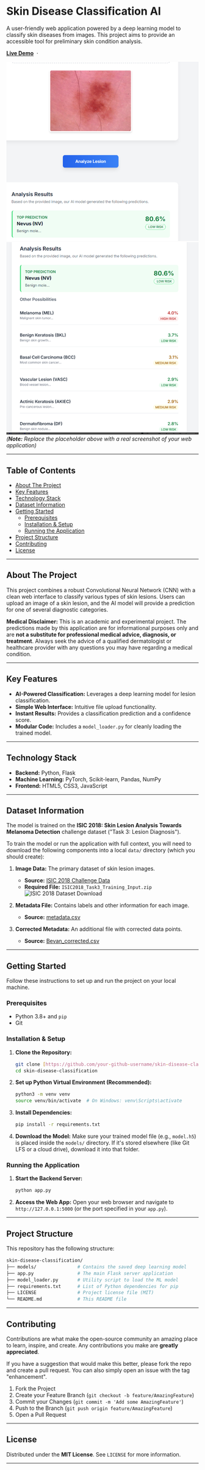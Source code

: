 #  Skin Disease Classification AI

A user-friendly web application powered by a deep learning model to classify skin diseases from images. This project aims to provide an accessible tool for preliminary skin condition analysis.

**[Live Demo](https://skin-disease-classifier.netlify.app/)** &nbsp;&middot;&nbsp;

![Website Screenshot](https://github.com/pm-ju/skin-disease-classification/blob/main/Screenshot%202025-10-04%20122458.png )
![Predictions](https://github.com/pm-ju/skin-disease-classification/blob/main/Screenshot%202025-10-04%20122450.png)
*(**Note:** Replace the placeholder above with a real screenshot of your web application)*

---

##  Table of Contents

-   [About The Project](#-about-the-project)
-   [Key Features](#-key-features)
-   [Technology Stack](#-technology-stack)
-   [Dataset Information](#-dataset-information)
-   [Getting Started](#-getting-started)
    -   [Prerequisites](#prerequisites)
    -   [Installation & Setup](#installation--setup)
    -   [Running the Application](#running-the-application)
-   [Project Structure](#-project-structure)
-   [Contributing](#-contributing)
-   [License](#-license)


---

##  About The Project

This project combines a robust Convolutional Neural Network (CNN) with a clean web interface to classify various types of skin lesions. Users can upload an image of a skin lesion, and the AI model will provide a prediction for one of several diagnostic categories.

**Medical Disclaimer:** This is an academic and experimental project. The predictions made by this application are for informational purposes only and are **not a substitute for professional medical advice, diagnosis, or treatment**. Always seek the advice of a qualified dermatologist or healthcare provider with any questions you may have regarding a medical condition.

---

##  Key Features

* **AI-Powered Classification:** Leverages a deep learning model for lesion classification.
* **Simple Web Interface:** Intuitive file upload functionality.
* **Instant Results:** Provides a classification prediction and a confidence score.
* **Modular Code:** Includes a `model_loader.py` for cleanly loading the trained model.

---

##  Technology Stack

* **Backend:** Python, Flask
* **Machine Learning:** PyTorch, Scikit-learn, Pandas, NumPy
* **Frontend:** HTML5, CSS3, JavaScript

---

##  Dataset Information

The model is trained on the **ISIC 2018: Skin Lesion Analysis Towards Melanoma Detection** challenge dataset ("Task 3: Lesion Diagnosis").

To train the model or run the application with full context, you will need to download the following components into a local `data/` directory (which you should create):

1.  **Image Data:** The primary dataset of skin lesion images.
    * **Source:** [ISIC 2018 Challenge Data](https://challenge.isic-archive.com/data/#2018)
    * **Required File:** `ISIC2018_Task3_Training_Input.zip`
        ![ISIC 2018 Dataset Download](https://github.com/user-attachments/assets/ded26b9a-1150-48a2-8ee2-705a8367cef8)

2.  **Metadata File:** Contains labels and other information for each image.
    * **Source:** [metadata.csv](https://raw.githubusercontent.com/tkalbl/RevisitingSkinToneFairness/main/data/ISIC2018/ISIC2018_Task3_Training_Input/metadata.csv)

3.  **Corrected Metadata:** An additional file with corrected data points.
    * **Source:** [Bevan_corrected.csv](https://raw.githubusercontent.com/tkalbl/RevisitingSkinToneFairness/main/Bevan_corrected.csv)

---

##  Getting Started

Follow these instructions to set up and run the project on your local machine.

### Prerequisites

* Python 3.8+ and `pip`
* Git

### Installation & Setup

1.  **Clone the Repository:**
    ```bash
    git clone [https://github.com/your-github-username/skin-disease-classification.git](https://github.com/your-github-username/skin-disease-classification.git)
    cd skin-disease-classification
    ```

2.  **Set up Python Virtual Environment (Recommended):**
    ```bash
    python3 -m venv venv
    source venv/bin/activate  # On Windows: venv\Scripts\activate
    ```

3.  **Install Dependencies:**
    ```bash
    pip install -r requirements.txt
    ```

4.  **Download the Model:**
    Make sure your trained model file (e.g., `model.h5`) is placed inside the `models/` directory. If it's stored elsewhere (like Git LFS or a cloud drive), download it into that folder.

### Running the Application

1.  **Start the Backend Server:**
    ```bash
    python app.py
    ```

2.  **Access the Web App:**
    Open your web browser and navigate to `http://127.0.0.1:5000` (or the port specified in your `app.py`).

---

##  Project Structure

This repository has the following structure:
```bash
skin-disease-classification/
├── models/               # Contains the saved deep learning model
├── app.py                # The main Flask server application
├── model_loader.py       # Utility script to load the ML model
├── requirements.txt      # List of Python dependencies for pip
├── LICENSE               # Project license file (MIT)
└── README.md             # This README file
```
---

##  Contributing

Contributions are what make the open-source community an amazing place to learn, inspire, and create. Any contributions you make are **greatly appreciated**.

If you have a suggestion that would make this better, please fork the repo and create a pull request. You can also simply open an issue with the tag "enhancement".

1.  Fork the Project
2.  Create your Feature Branch (`git checkout -b feature/AmazingFeature`)
3.  Commit your Changes (`git commit -m 'Add some AmazingFeature'`)
4.  Push to the Branch (`git push origin feature/AmazingFeature`)
5.  Open a Pull Request

---

##  License

Distributed under the **MIT License**. See `LICENSE` for more information.

---
